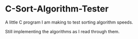 C-Sort-Algorithm-Tester
=======================

A little C program I am making to test sorting algorithm speeds.

Still implementing the algorithms as I read through them.
